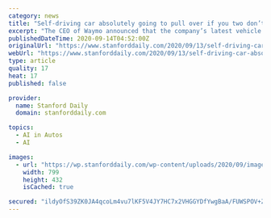 ```yaml
---
category: news
title: "Self-driving car absolutely going to pull over if you two don’t cut it out back there"
excerpt: "The CEO of Waymo announced that the company’s latest vehicle will absolutely pull over if you two don’t cut it out back there."
publishedDateTime: 2020-09-14T04:52:00Z
originalUrl: "https://www.stanforddaily.com/2020/09/13/self-driving-car-absolutely-going-to-pull-over-if-you-two-dont-cut-it-out-back-there/"
webUrl: "https://www.stanforddaily.com/2020/09/13/self-driving-car-absolutely-going-to-pull-over-if-you-two-dont-cut-it-out-back-there/"
type: article
quality: 17
heat: 17
published: false

provider:
  name: Stanford Daily
  domain: stanforddaily.com

topics:
  - AI in Autos
  - AI

images:
  - url: "https://wp.stanforddaily.com/wp-content/uploads/2020/09/image-10.png"
    width: 799
    height: 432
    isCached: true

secured: "ildyOfS39ZK0JA4qcoLm4vu7lKF5V4JY7HC7x2VHGGYDfYwgBaA/FUWSPOV+ZpnUk3e4Tqde/43yr3kYxVLF8fmpcip3Y4I0DUqv5ewiMDZpH8i7qZzVBw3X3VDfZMI0FEdHBDxu+tCD5fmviLKPKwZ+o0ZPH7lnTytpjzloTi/vw5DTb0PFS2WB77CwKFxcvMXbg4xgNsXam7LUMmRFdK/8l3XC2E82PFiCZ9hHAbEPYZZWCohTocLke6wGQTdko29/GBVZOXKFFTQrytpgZMh2AMNTmoyppnSVyLEAOmTyvRZu9mEIxEZcO0z8EuzeaTcFM+gBnlzrPkqEDSr4z5YBd+bWC5HD82+KKkJstEc=;sG9UY3ymW2hHmx4+C5HfwA=="
---
```


